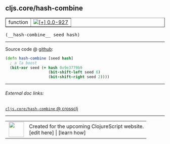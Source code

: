 ## cljs.core/hash-combine



 <table border="1">
<tr>
<td>function</td>
<td><a href="https://github.com/cljsinfo/cljs-api-docs/tree/0.0-927"><img valign="middle" alt="[+] 0.0-927" title="Added in 0.0-927" src="https://img.shields.io/badge/+-0.0--927-lightgrey.svg"></a> </td>
</tr>
</table>


 <samp>
(__hash-combine__ seed hash)<br>
</samp>

---







Source code @ [github](https://github.com/clojure/clojurescript/blob/r1798/src/cljs/cljs/core.cljs#L1730-L1734):

```clj
(defn hash-combine [seed hash]
  ; a la boost
  (bit-xor seed (+ hash 0x9e3779b9
                   (bit-shift-left seed 6)
                   (bit-shift-right seed 2))))
```

<!--
Repo - tag - source tree - lines:

 <pre>
clojurescript @ r1798
└── src
    └── cljs
        └── cljs
            └── <ins>[core.cljs:1730-1734](https://github.com/clojure/clojurescript/blob/r1798/src/cljs/cljs/core.cljs#L1730-L1734)</ins>
</pre>

-->

---



###### External doc links:

[`cljs.core/hash-combine` @ crossclj](http://crossclj.info/fun/cljs.core.cljs/hash-combine.html)<br>

---

 <table>
<tr><td>
<img valign="middle" align="right" width="48px" src="http://i.imgur.com/Hi20huC.png">
</td><td>
Created for the upcoming ClojureScript website.<br>
[edit here] | [learn how]
</td></tr></table>

[edit here]:https://github.com/cljsinfo/cljs-api-docs/blob/master/cljsdoc/cljs.core_hash-combine.cljsdoc
[learn how]:https://github.com/cljsinfo/cljs-api-docs/wiki/cljsdoc-files

<!--

This information was too distracting to show to readers, but I'll leave it
commented here since it is helpful to:

- pretty-print the data used to generate this document
- and show how to retrieve that data



The API data for this symbol:

```clj
{:ns "cljs.core",
 :name "hash-combine",
 :type "function",
 :signature ["[seed hash]"],
 :source {:code "(defn hash-combine [seed hash]\n  ; a la boost\n  (bit-xor seed (+ hash 0x9e3779b9\n                   (bit-shift-left seed 6)\n                   (bit-shift-right seed 2))))",
          :title "Source code",
          :repo "clojurescript",
          :tag "r1798",
          :filename "src/cljs/cljs/core.cljs",
          :lines [1730 1734]},
 :full-name "cljs.core/hash-combine",
 :full-name-encode "cljs.core_hash-combine",
 :history [["+" "0.0-927"]]}

```

Retrieve the API data for this symbol:

```clj
;; from Clojure REPL
(require '[clojure.edn :as edn])
(-> (slurp "https://raw.githubusercontent.com/cljsinfo/cljs-api-docs/catalog/cljs-api.edn")
    (edn/read-string)
    (get-in [:symbols "cljs.core/hash-combine"]))
```

-->
